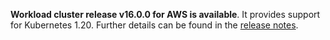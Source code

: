 **Workload cluster release v16.0.0 for AWS is available**. It provides support for Kubernetes 1.20. Further details can be found in the [release notes](https://docs.giantswarm.io/changes/workload-cluster-releases-aws/releases/aws-v16.0.0/).
